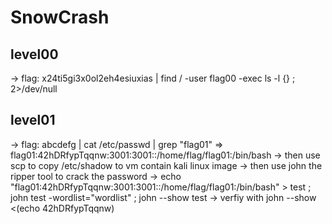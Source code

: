 # SnowCrash
## level00
 -> flag: x24ti5gi3x0ol2eh4esiuxias | find / -user flag00 -exec ls -l {} \; 2>/dev/null
## level01
 -> flag: abcdefg | cat /etc/passwd | grep "flag01" => flag01:42hDRfypTqqnw:3001:3001::/home/flag/flag01:/bin/bash
 -> then use scp to copy /etc/shadow to vm contain kali linux image
 -> then use john the ripper tool to crack the password
 -> echo "flag01:42hDRfypTqqnw:3001:3001::/home/flag/flag01:/bin/bash" > test ; john test -wordlist="wordlist" ; john --show test
 -> verfiy with john --show <(echo 42hDRfypTqqnw)
